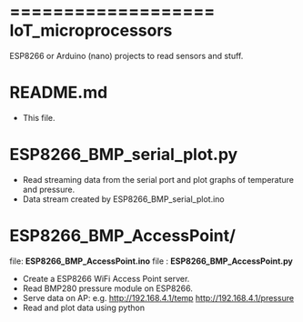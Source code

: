 ===================
IoT_microprocessors
===================

ESP8266 or Arduino (nano) projects to read sensors and stuff.


README.md
=========

* This file.

ESP8266_BMP_serial_plot.py
==========================

 * Read streaming data from the serial port and plot graphs of temperature and pressure.
 * Data stream created by ESP8266_BMP_serial_plot.ino

ESP8266_BMP_AccessPoint/
========================

file: **ESP8266_BMP_AccessPoint.ino**
file : **ESP8266_BMP_AccessPoint.py**

* Create a ESP8266 WiFi Access Point server.
* Read BMP280 pressure module on ESP8266.
* Serve data on AP: e.g.
http://192.168.4.1/temp http://192.168.4.1/pressure
* Read and plot data using python
